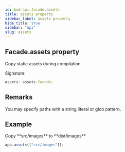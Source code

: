 ```yaml
---
id: bud-api.facade.assets
title: assets property
sidebar_label: assets property
hide_title: true
sidebar: "api"
slug: assets
---
```


## Facade.assets property

Copy static assets during compilation.

Signature:

```typescript
assets: assets.facade;
```

## Remarks

You may specify paths with a string literal or glob pattern.

## Example

Copy \*\*src/images\*\* to \*\*dist/images\*\*

```js
app.assets(["src/images"]);
```
